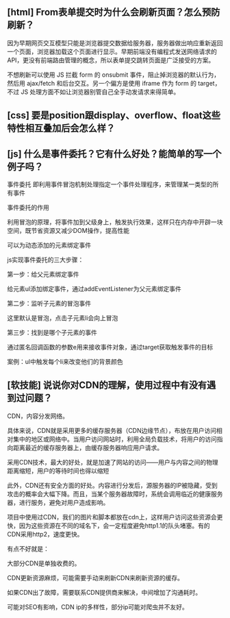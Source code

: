 ## [html] From表单提交时为什么会刷新页面？怎么预防刷新？

  因为早期网页交互模型只能是浏览器提交数据给服务器，服务器做出响应重新返回一个页面，浏览器加载这个页面进行显示。早期前端没有编程式发送网络请求的 API，更没有前端路由管理的概念，所以表单提交跳转页面是广泛接受的方案。

  不想刷新可以使用 JS 拦截 form 的 onsubmit 事件，阻止掉浏览器的默认行为，然后用 ajax/fetch 和后台交互。另一个偏方是使用 iframe 作为 form 的 target，不过 JS 处理方面不如让浏览器别管自己全手动发请求来得简单。

## [css] 要是position跟display、overflow、float这些特性相互叠加后会怎么样？

## [js] 什么是事件委托？它有什么好处？能简单的写一个例子吗？

  事件委托
  即利用事件冒泡机制处理指定一个事件处理程序，来管理某一类型的所有事件

  事件委托的作用
  
  利用冒泡的原理，将事件加到父级身上，触发执行效果，这样只在内存中开辟一块空间，既节省资源又减少DOM操作，提高性能
  
  可以为动态添加的元素绑定事件
  
  js实现事件委托的三大步骤：
  
  第一步：给父元素绑定事件

  给元素ul添加绑定事件，通过addEventListener为父元素绑定事件

  第二步：监听子元素的冒泡事件

  这里默认是冒泡，点击子元素li会向上冒泡

  第三步：找到是哪个子元素的事件

  通过匿名回调函数的参数e用来接收事件对象，通过target获取触发事件的目标

  案例：ul中触发每个li来改变他们的背景颜色

## [软技能] 说说你对CDN的理解，使用过程中有没有遇到过问题？

  CDN，内容分发网络。
  
  具体来说，CDN就是采用更多的缓存服务器（CDN边缘节点），布放在用户访问相对集中的地区或网络中。当用户访问网站时，利用全局负载技术，将用户的访问指向距离最近的缓存服务器上，由缓存服务器响应用户请求。

  采用CDN技术，最大的好处，就是加速了网站的访问——用户与内容之间的物理距离缩短，用户的等待时间也得以缩短

  此外，CDN还有安全方面的好处。内容进行分发后，源服务器的IP被隐藏，受到攻击的概率会大幅下降。而且，当某个服务器故障时，系统会调用临近的健康服务器，进行服务，避免对用户造成影响。

  项目中使用过CDN，我们的图片和脚本都放在cdn上，这样用户访问这些资源会更快，因为这些资源在不同的域名下，会一定程度避免http1.1的队头堵塞。有的CDN采用http2，速度更快。

  有点不好就是：

  大部分CDN是单独收费的。
  
  CDN更新资源麻烦，可能需要手动来刷新CDN来刷新资源的缓存。
  
  如果CDN出了故障，需要联系CDN提供商来解决，中间增加了沟通耗时。
  
  可能对SEO有影响，CDN ip的多样性，部分ip可能对爬虫并不友好。
